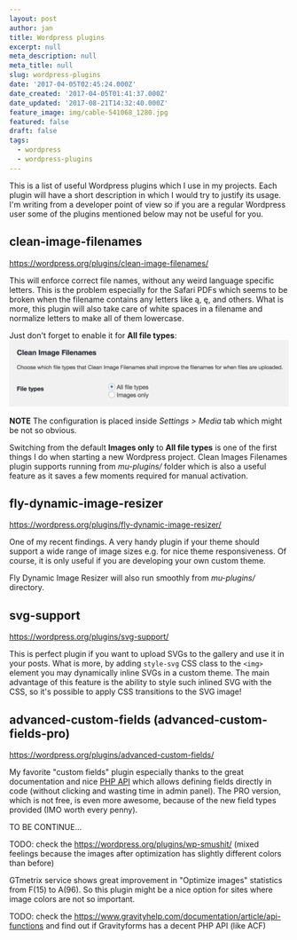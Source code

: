 ```yaml
---
layout: post
author: jan
title: Wordpress plugins
excerpt: null
meta_description: null
meta_title: null
slug: wordpress-plugins
date: '2017-04-05T02:45:24.000Z'
date_created: '2017-04-05T01:41:37.000Z'
date_updated: '2017-08-21T14:32:40.000Z'
feature_image: img/cable-541068_1280.jpg
featured: false
draft: false
tags:
  - wordpress
  - wordpress-plugins
---
```

This is a list of useful Wordpress plugins which I use in my projects. Each plugin will have a short description in which I would try to justify its usage. I'm writing from a developer point of view so if you are a regular Wordpress user some of the plugins mentioned below may not be useful for you.


## clean-image-filenames
https://wordpress.org/plugins/clean-image-filenames/

This will enforce correct file names, without any weird language specific letters. This is the problem especially for the Safari PDFs which seems to be broken when the filename contains any letters like ą, ę, and others. What is more, this plugin will also take care of white spaces in a filename and normalize letters to make all of them lowercase.

Just don't forget to enable it for **All file types**:
![](img/clean-image-filenames-settings-1.png)

**NOTE** The configuration is placed inside *Settings > Media* tab which might be not so obvious.

Switching from the default **Images only** to **All file types** is one of the first things I do when starting a new Wordpress project.
Clean Images Filenames plugin supports running from *mu-plugins/* folder which is also a useful feature as it saves a few moments required for manual activation.


## fly-dynamic-image-resizer
https://wordpress.org/plugins/fly-dynamic-image-resizer/

One of my recent findings. A very handy plugin if your theme should support a wide range of image sizes e.g. for nice theme responsiveness. Of course, it is only useful if you are developing your own custom theme.

Fly Dynamic Image Resizer will also run smoothly from *mu-plugins/* directory.


## svg-support
https://wordpress.org/plugins/svg-support/

This is perfect plugin if you want to upload SVGs to the gallery and use it in your posts. What is more, by adding `style-svg` CSS class to the `<img>` element you may dynamically inline SVGs in a custom theme. The main advantage of this feature is the ability to style such inlined SVG with the CSS, so it's possible to apply CSS transitions to the SVG image!


## advanced-custom-fields (advanced-custom-fields-pro)
https://wordpress.org/plugins/advanced-custom-fields/

My favorite "custom fields" plugin especially thanks to the great documentation and nice [PHP API](https://www.advancedcustomfields.com/resources/register-fields-via-php/) which allows defining fields directly in code (without clicking and wasting time in admin panel). The PRO version, which is not free, is even more awesome, because of the new field types provided (IMO worth every penny).



TO BE CONTINUE...

TODO: check the https://wordpress.org/plugins/wp-smushit/ (mixed feelings because the images after optimization has slightly different colors than before)

GTmetrix service shows great improvement in "Optimize images" statistics from F(15) to A(96). So this plugin might be a nice option for sites where image colors are not so important.


TODO: check the https://www.gravityhelp.com/documentation/article/api-functions and find out if Gravityforms has a decent PHP API (like ACF)
